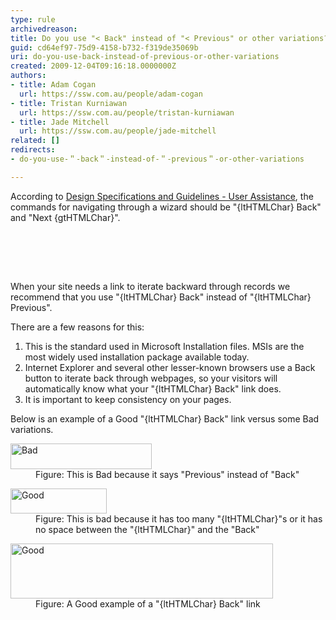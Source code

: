 ```yaml
---
type: rule
archivedreason: 
title: Do you use "< Back" instead of "< Previous" or other variations?
guid: cd64ef97-75d9-4158-b732-f319de35069b
uri: do-you-use-back-instead-of-previous-or-other-variations
created: 2009-12-04T09:16:18.0000000Z
authors:
- title: Adam Cogan
  url: https://ssw.com.au/people/adam-cogan
- title: Tristan Kurniawan
  url: https://ssw.com.au/people/tristan-kurniawan
- title: Jade Mitchell
  url: https://ssw.com.au/people/jade-mitchell
related: []
redirects:
- do-you-use-＂-back＂-instead-of-＂-previous＂-or-other-variations

---
```



According to <a href="https&#58;//docs.microsoft.com/en-us/previous-versions/ms997609%28v=msdn.10%29">Design Specifications and Guidelines - User Assistance</a>, the commands for navigating through a wizard should be &quot;{ltHTMLChar} Back&quot; and &quot;Next {gtHTMLChar}&quot;. 

<br><excerpt class='endintro'></excerpt><br>
  
<span>&#160; 
   <p>When your site needs a link to iterate backward​&#160;through records we recommend that you use &quot;{ltHTMLChar} Back&quot; instead of &quot;{ltHTMLChar} Previous&quot;. </p> 
   <p>There are a few reasons for this&#58;</p> 
   <ol><li>This is the standard used in Microsoft Installation files. MSIs are the most widely used installation package available today. </li><li>Internet Explorer and several other lesser-known browsers use a Back button to iterate back through webpages, so your visitors will automatically know what your &quot;{ltHTMLChar} Back&quot; link does. </li><li>It is important to keep consistency on your pages. </li></ol> 
   <p>Below is an example of a Good&#160;&quot;{ltHTMLChar} Back&quot; link versus some Bad variations.</p> 
   
   <dl class="badImage"><dt>
         <img width="226" height="41" src="/PublishingImages/badpreviouslink.gif" alt="Bad" /> 
      </dt><dd>Figure&#58; This is Bad because it says &quot;Previous&quot; instead of &quot;Back&quot; </dd></dl> 
   <dl class="badImage"><dt>
         <img width="154" height="40" src="/PublishingImages/badbacklink.gif" alt="Good" /> 
      </dt><dd>Figure&#58; This is bad because it has too many &quot;{ltHTMLChar}&quot;s or it has no space between the &quot;{ltHTMLChar}&quot; and the &quot;Back&quot; </dd></dl> 
   
   <dl class="goodImage"><dt>
         <img width="420" height="88" src="/PublishingImages/textboxeswithshowbutton.gif" alt="Good" /> 
      </dt><dd>Figure&#58; A Good example of a &quot;{ltHTMLChar} Back&quot; link </dd></dl> </span>


